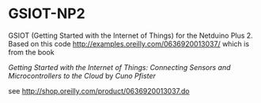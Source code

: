 GSIOT-NP2
=========

GSIOT (Getting Started with the Internet of Things) for the Netduino Plus 2.  Based on this code http://examples.oreilly.com/0636920013037/ which is from the book 

_Getting Started with the Internet of Things: Connecting Sensors and Microcontrollers to the Cloud_ by _Cuno Pfister_

see http://shop.oreilly.com/product/0636920013037.do


